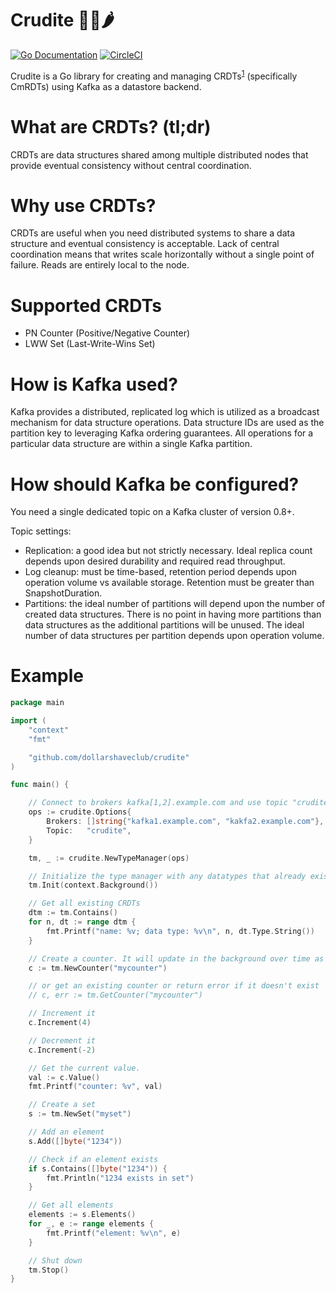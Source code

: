 # Crudite 🥒🥕🌶
[![Go Documentation](http://img.shields.io/badge/go-documentation-blue.svg?style=flat-square)][godocs]
[![CircleCI](https://circleci.com/gh/dollarshaveclub/crudite.svg?style=svg)](https://circleci.com/gh/dollarshaveclub/crudite)

[godocs]: https://godoc.org/github.com/dollarshaveclub/crudite

Crudite is a Go library for creating and managing CRDTs<sup>[1](https://en.wikipedia.org/wiki/Conflict-free_replicated_data_type)</sup> (specifically CmRDTs) using Kafka as a datastore backend.

# What are CRDTs? (tl;dr)

CRDTs are data structures shared among multiple distributed nodes that provide eventual consistency without central coordination.

# Why use CRDTs?

CRDTs are useful when you need distributed systems to share a data structure and eventual consistency is acceptable. Lack
of central coordination means that writes scale horizontally without a single point of failure. Reads are entirely local to the node.

# Supported CRDTs

- PN Counter (Positive/Negative Counter)
- LWW Set (Last-Write-Wins Set)

# How is Kafka used?

Kafka provides a distributed, replicated log which is utilized as a broadcast mechanism for data structure operations. Data structure IDs are used as the
partition key to leveraging Kafka ordering guarantees. All operations for a particular data structure are within a single Kafka partition.

# How should Kafka be configured?

You need a single dedicated topic on a Kafka cluster of version 0.8+.

Topic settings:

- Replication: a good idea but not strictly necessary. Ideal replica count depends upon desired durability and required read throughput.
- Log cleanup: must be time-based, retention period depends upon operation volume vs available storage. Retention must be greater than SnapshotDuration.
- Partitions: the ideal number of partitions will depend upon the number of created data structures. There is no point in having more partitions than data structures as the additional partitions will be unused. The ideal number of data structures per partition depends upon operation volume.

# Example

```go
package main

import (
	"context"
	"fmt"

	"github.com/dollarshaveclub/crudite"
)

func main() {

	// Connect to brokers kafka[1,2].example.com and use topic "crudite" (must already exist)
	ops := crudite.Options{
		Brokers: []string{"kafka1.example.com", "kakfa2.example.com"},
		Topic:   "crudite",
	}

	tm, _ := crudite.NewTypeManager(ops)

	// Initialize the type manager with any datatypes that already exist in the Kafka log
	tm.Init(context.Background())

	// Get all existing CRDTs
	dtm := tm.Contains()
	for n, dt := range dtm {
		fmt.Printf("name: %v; data type: %v\n", n, dt.Type.String())
	}

	// Create a counter. It will update in the background over time as other nodes increment/decrement it.
	c := tm.NewCounter("mycounter")

	// or get an existing counter or return error if it doesn't exist
	// c, err := tm.GetCounter("mycounter")

	// Increment it
	c.Increment(4)

	// Decrement it
	c.Increment(-2)

	// Get the current value.
	val := c.Value()
	fmt.Printf("counter: %v", val)

	// Create a set
	s := tm.NewSet("myset")

	// Add an element
	s.Add([]byte("1234"))

	// Check if an element exists
	if s.Contains([]byte("1234")) {
		fmt.Println("1234 exists in set")
	}

	// Get all elements
	elements := s.Elements()
	for _, e := range elements {
		fmt.Printf("element: %v\n", e)
	}

	// Shut down
	tm.Stop()
}
```
